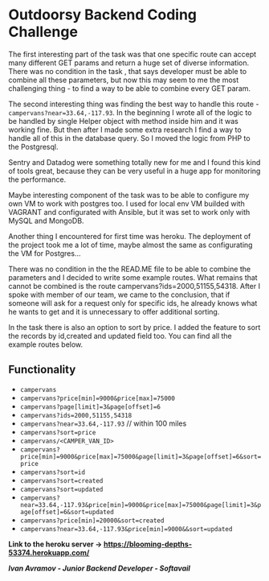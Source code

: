 # Outdoorsy Backend Coding Challenge

The first interesting part of the task was that one specific route can accept many different GET params and return a huge set of diverse information. There was no condition in the task , that says developer must be able to combine all these parameters, but now this may seem to me the most challenging thing - to find a way to be able to combine every GET param. 

The second interesting thing was finding the best way to handle this route - `campervans?near=33.64,-117.93`. In the beginning I wrote all of the logic to be handled by single Helper object with method inside him and it was working fine. But then after I made some extra research I find a way to handle all of this in the database query. So I moved the logic from PHP to the Postgresql.

Sentry and Datadog were something totally new for me and I found this kind of tools great, because they can be very useful in a huge app for monitoring the performance.
 
 Maybe interesting component of the task was to be able to configure my own VM to work with postgres too. I used for local env VM builded with VAGRANT and configurated with Ansible, but it was set to work only with MySQL and MongoDB.

 Another thing I encountered for first time was heroku. The deployment of the project  took me a lot of time, maybe almost the same as configurating the VM for Postgres...

There was no condition in the the READ.ME file to be able to combine the parameters and I decided to write some example routes. What remains that cannot be combined is the route campervans?ids=2000,51155,54318. After I spoke with member of our team, we came to the conclusion, that if someone will ask for a request only for specific ids, he already knows what he wants to get and it is unnecessary to offer additional sorting. 

In the task there is also an option to sort by price. I added the feature to sort the records by id,created and updated field too. You can find all the example routes below.

## Functionality


- `campervans`
- `campervans?price[min]=9000&price[max]=75000`
- `campervans?page[limit]=3&page[offset]=6`
- `campervans?ids=2000,51155,54318`
- `campervans?near=33.64,-117.93` // within 100 miles
- `campervans?sort=price`
- `campervans/<CAMPER_VAN_ID>`
- `campervans?price[min]=9000&price[max]=75000&page[limit]=3&page[offset]=6&sort=price`
- `campervans?sort=id`
- `campervans?sort=created`
- `campervans?sort=updated`
- `campervans?near=33.64,-117.93&price[min]=9000&price[max]=75000&page[limit]=3&page[offset]=6&sort=updated`
- `campervans?price[min]=20000&sort=created`
- `campervans?near=33.64,-117.93&price[min]=9000&&sort=updated`

**Link to the heroku server -> https://blooming-depths-53374.herokuapp.com/**

**_Ivan Avramov - Junior Backend Developer - Softavail_**
